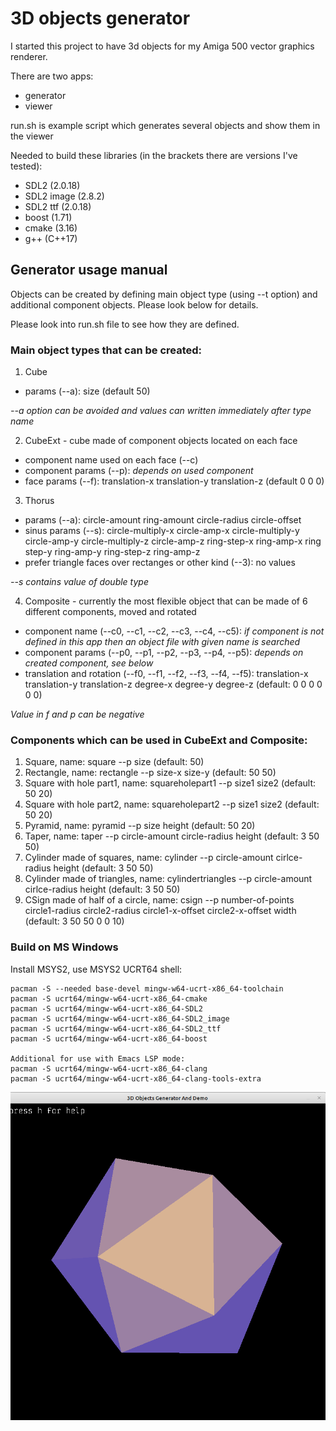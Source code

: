 # 3D objects generator

I started this project to have 3d objects for my Amiga 500 vector graphics renderer.

There are two apps:

- generator
- viewer 

run.sh is example script which generates several objects and show them in the viewer

Needed to build these libraries (in the brackets there are versions I've tested):

- SDL2 (2.0.18)
- SDL2 image (2.8.2)
- SDL2 ttf (2.0.18)
- boost (1.71)
- cmake (3.16)
- g++ (C++17)

## Generator usage manual

Objects can be created by defining main object type (using --t option) and additional component objects. Please look below for details.

Please look into run.sh file to see how they are defined.

### Main object types that can be created:

1. Cube
- params (--a): size (default 50)

_--a option can be avoided and values can written immediately after type name_

2. CubeExt - cube made of component objects located on each face 
- component name used on each face (--c)
- component params (--p): _depends on used component_
- face params (--f): translation-x translation-y translation-z (default 0 0 0)

3. Thorus 
- params (--a): circle-amount ring-amount circle-radius circle-offset
- sinus params (--s): circle-multiply-x circle-amp-x circle-multiply-y circle-amp-y circle-multiply-z circle-amp-z ring-step-x ring-amp-x ring step-y ring-amp-y ring-step-z ring-amp-z
- prefer triangle faces over rectanges or other kind (--3): no values

_--s contains value of double type_

4. Composite - currently the most flexible object that can be made of 6 different components, moved and rotated
- component name (--c0, --c1, --c2, --c3, --c4, --c5): _if component is not defined in this app then an object file with given name is searched_
- component params (--p0, --p1, --p2, --p3, --p4, --p5): _depends on created component, see below_
- translation and rotation (--f0, --f1, --f2, --f3, --f4, --f5): translation-x translation-y translation-z degree-x degree-y degree-z (default: 0 0 0 0 0 0)

_Value in f and p can be negative_

### Components which can be used in CubeExt and Composite:
1. Square, name: square
--p size (default: 50)
2. Rectangle, name: rectangle
--p size-x size-y (default: 50 50)
3. Square with hole part1, name: squareholepart1
--p size1 size2 (default: 50 20)
4. Square with hole part2, name: squareholepart2
--p size1 size2 (default: 50 20)
5. Pyramid, name: pyramid
--p size height (default: 50 20)
6. Taper, name: taper
--p circle-amount circle-radius height (default: 3 50 50)
7. Cylinder made of squares, name: cylinder
--p circle-amount cirlce-radius height (default: 3 50 50)
8. Cylinder made of triangles, name: cylindertriangles
--p circle-amount cirlce-radius height (default: 3 50 50)
9. CSign made of half of a circle, name: csign
--p number-of-points circle1-radius circle2-radius circle1-x-offset circle2-x-offset width (default: 3 50 50 0 0 10)

### Build on MS Windows
Install MSYS2, use MSYS2 UCRT64 shell:
```
pacman -S --needed base-devel mingw-w64-ucrt-x86_64-toolchain 
pacman -S ucrt64/mingw-w64-ucrt-x86_64-cmake
pacman -S ucrt64/mingw-w64-ucrt-x86_64-SDL2
pacman -S ucrt64/mingw-w64-ucrt-x86_64-SDL2_image
pacman -S ucrt64/mingw-w64-ucrt-x86_64-SDL2_ttf
pacman -S ucrt64/mingw-w64-ucrt-x86_64-boost

Additional for use with Emacs LSP mode:
pacman -S ucrt64/mingw-w64-ucrt-x86_64-clang
pacman -S ucrt64/mingw-w64-ucrt-x86_64-clang-tools-extra
```

![](example.png)
